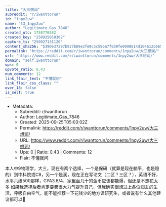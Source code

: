 ```yaml
---
title: "大三想润"
subreddit: "r/iwanttorun"
id: "1npy2uw"
name: "t3_1npy2uw"
author: "Legitimate_Gas_7846"
created_utc: 1758776582
created_key: "250925050302"
capture_ts: "250927131120"
content_sha256: "b390e37297b927b89e3fe9c5c596a7f039fe0998514d104612b56596dbdc64f9"
permalink: "https://reddit.com/r/iwanttorun/comments/1npy2uw/大三想润/"
url: "https://www.reddit.com/r/iwanttorun/comments/1npy2uw/大三想润/"
domain: "self.iwanttorun"
ups: 0
upvote_ratio: 0.43
num_comments: 12
link_flair_text: "不懂就问"
link_flair_css_class: ""
over_18: false
is_self: true
---
```


- Metadata:
  - Subreddit: r/iwanttorun
  - Author: Legitimate_Gas_7846
  - Created: 2025-09-25T05:03:02Z
  - Permalink: https://reddit.com/r/iwanttorun/comments/1npy2uw/大三想润/
  - URL: https://www.reddit.com/r/iwanttorun/comments/1npy2uw/大三想润/
  - Ups: 0 | Ratio: 0.43 | Comments: 12
  - Flair: 不懂就问

本人中9物理学，大三，现在有两个选择，一个是保研（就算是现在躺平，也是稳的）到中科院或C9，另一个是润，现在正在写论文（二区？三区？），英语不好，水平六级500那样，GPA3.6/4，家里面几十的金币应该都能爆，但还是不想花太多
如果我选择后者肯定要费很大力气提升自己，但我确实很想过上各位润友的生活，呼吸自由空气，能不能推荐一下花钱少的地方读研究生，或者说有什么其他建议都可以🥺
